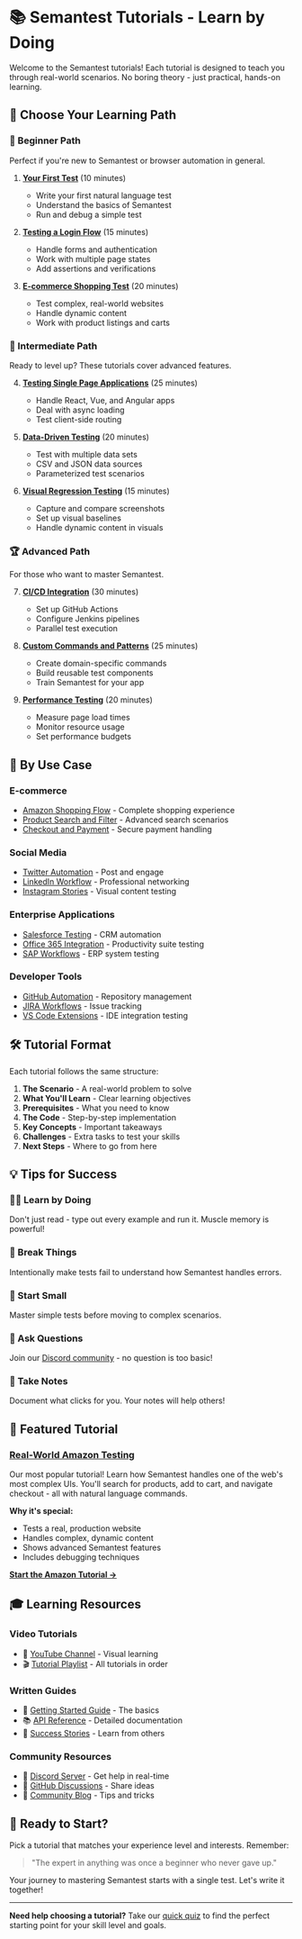 # 📚 Semantest Tutorials - Learn by Doing

Welcome to the Semantest tutorials! Each tutorial is designed to teach you through real-world scenarios. No boring theory - just practical, hands-on learning.

## 🎯 Choose Your Learning Path

### 🚀 Beginner Path
Perfect if you're new to Semantest or browser automation in general.

1. **[Your First Test](./first-test)** (10 minutes)
   - Write your first natural language test
   - Understand the basics of Semantest
   - Run and debug a simple test

2. **[Testing a Login Flow](./login-flow)** (15 minutes)
   - Handle forms and authentication
   - Work with multiple page states
   - Add assertions and verifications

3. **[E-commerce Shopping Test](./real-world-amazon-testing)** (20 minutes)
   - Test complex, real-world websites
   - Handle dynamic content
   - Work with product listings and carts

### 💪 Intermediate Path
Ready to level up? These tutorials cover advanced features.

4. **[Testing Single Page Applications](./spa-testing)** (25 minutes)
   - Handle React, Vue, and Angular apps
   - Deal with async loading
   - Test client-side routing

5. **[Data-Driven Testing](./data-driven-testing)** (20 minutes)
   - Test with multiple data sets
   - CSV and JSON data sources
   - Parameterized test scenarios

6. **[Visual Regression Testing](./visual-testing)** (15 minutes)
   - Capture and compare screenshots
   - Set up visual baselines
   - Handle dynamic content in visuals

### 🏆 Advanced Path
For those who want to master Semantest.

7. **[CI/CD Integration](./cicd-integration)** (30 minutes)
   - Set up GitHub Actions
   - Configure Jenkins pipelines
   - Parallel test execution

8. **[Custom Commands and Patterns](./custom-patterns)** (25 minutes)
   - Create domain-specific commands
   - Build reusable test components
   - Train Semantest for your app

9. **[Performance Testing](./performance-testing)** (20 minutes)
   - Measure page load times
   - Monitor resource usage
   - Set performance budgets

## 🎨 By Use Case

### E-commerce
- [Amazon Shopping Flow](./real-world-amazon-testing) - Complete shopping experience
- [Product Search and Filter](./product-search) - Advanced search scenarios
- [Checkout and Payment](./checkout-flow) - Secure payment handling

### Social Media
- [Twitter Automation](./twitter-automation) - Post and engage
- [LinkedIn Workflow](./linkedin-workflow) - Professional networking
- [Instagram Stories](./instagram-stories) - Visual content testing

### Enterprise Applications
- [Salesforce Testing](./salesforce-testing) - CRM automation
- [Office 365 Integration](./office365) - Productivity suite testing
- [SAP Workflows](./sap-workflows) - ERP system testing

### Developer Tools
- [GitHub Automation](./github-automation) - Repository management
- [JIRA Workflows](./jira-workflows) - Issue tracking
- [VS Code Extensions](./vscode-testing) - IDE integration testing

## 🛠️ Tutorial Format

Each tutorial follows the same structure:

1. **The Scenario** - A real-world problem to solve
2. **What You'll Learn** - Clear learning objectives
3. **Prerequisites** - What you need to know
4. **The Code** - Step-by-step implementation
5. **Key Concepts** - Important takeaways
6. **Challenges** - Extra tasks to test your skills
7. **Next Steps** - Where to go from here

## 💡 Tips for Success

### 🏃‍♀️ Learn by Doing
Don't just read - type out every example and run it. Muscle memory is powerful!

### 🔧 Break Things
Intentionally make tests fail to understand how Semantest handles errors.

### 🎯 Start Small
Master simple tests before moving to complex scenarios.

### 💬 Ask Questions
Join our [Discord community](https://discord.gg/semantest) - no question is too basic!

### 📝 Take Notes
Document what clicks for you. Your notes will help others!

## 🌟 Featured Tutorial

### [Real-World Amazon Testing](./real-world-amazon-testing)
Our most popular tutorial! Learn how Semantest handles one of the web's most complex UIs. You'll search for products, add to cart, and navigate checkout - all with natural language commands.

**Why it's special:**
- Tests a real, production website
- Handles complex, dynamic content
- Shows advanced Semantest features
- Includes debugging techniques

[**Start the Amazon Tutorial →**](./real-world-amazon-testing)

## 🎓 Learning Resources

### Video Tutorials
- 🎥 [YouTube Channel](https://youtube.com/@semantest) - Visual learning
- 🎬 [Tutorial Playlist](https://youtube.com/playlist?list=semantest-tutorials) - All tutorials in order

### Written Guides
- 📖 [Getting Started Guide](../getting-started/) - The basics
- 📚 [API Reference](../api/) - Detailed documentation
- 🌟 [Success Stories](../success-stories/) - Learn from others

### Community Resources
- 💬 [Discord Server](https://discord.gg/semantest) - Get help in real-time
- 🐛 [GitHub Discussions](https://github.com/semantest/semantest/discussions) - Share ideas
- 📝 [Community Blog](https://blog.semantest.io) - Tips and tricks

## 🚀 Ready to Start?

Pick a tutorial that matches your experience level and interests. Remember:

> "The expert in anything was once a beginner who never gave up."

Your journey to mastering Semantest starts with a single test. Let's write it together!

---

**Need help choosing a tutorial?** Take our [quick quiz](https://semantest.io/tutorial-quiz) to find the perfect starting point for your skill level and goals.
